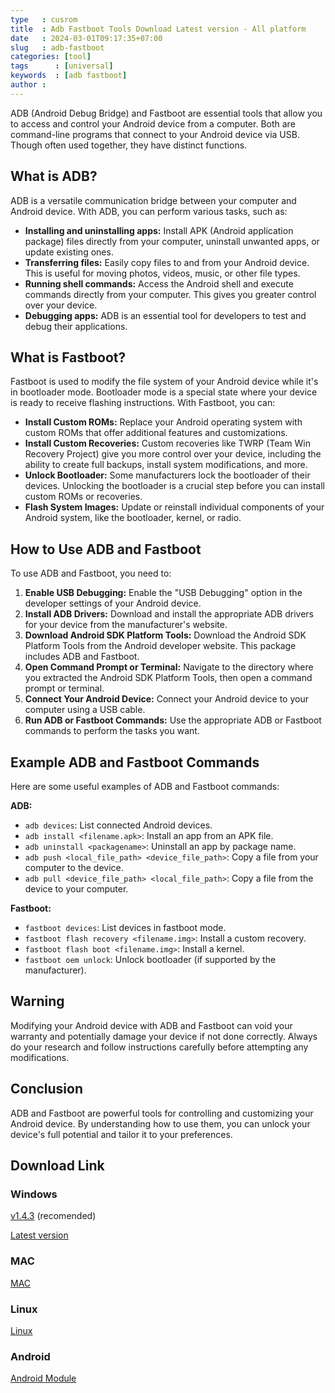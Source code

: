```yaml
---
type   : cusrom
title  : Adb Fastboot Tools Download Latest version - All platform
date   : 2024-03-01T09:17:35+07:00
slug   : adb-fastboot
categories: [tool]
tags      : [universal]
keywords  : [adb fastboot]
author :
---
```



ADB (Android Debug Bridge) and Fastboot are essential tools that allow you to access and control your Android device from a computer. Both are command-line programs that connect to your Android device via USB. Though often used together, they have distinct functions.

## What is ADB?

ADB is a versatile communication bridge between your computer and Android device. With ADB, you can perform various tasks, such as:

* **Installing and uninstalling apps:** Install APK (Android application package) files directly from your computer, uninstall unwanted apps, or update existing ones.
* **Transferring files:** Easily copy files to and from your Android device. This is useful for moving photos, videos, music, or other file types.
* **Running shell commands:** Access the Android shell and execute commands directly from your computer. This gives you greater control over your device.
* **Debugging apps:** ADB is an essential tool for developers to test and debug their applications.

## What is Fastboot?

Fastboot is used to modify the file system of your Android device while it's in bootloader mode. Bootloader mode is a special state where your device is ready to receive flashing instructions. With Fastboot, you can:

* **Install Custom ROMs:** Replace your Android operating system with custom ROMs that offer additional features and customizations.
* **Install Custom Recoveries:** Custom recoveries like TWRP (Team Win Recovery Project) give you more control over your device, including the ability to create full backups, install system modifications, and more.
* **Unlock Bootloader:** Some manufacturers lock the bootloader of their devices. Unlocking the bootloader is a crucial step before you can install custom ROMs or recoveries.
* **Flash System Images:** Update or reinstall individual components of your Android system, like the bootloader, kernel, or radio.

## How to Use ADB and Fastboot

To use ADB and Fastboot, you need to:

1. **Enable USB Debugging:** Enable the "USB Debugging" option in the developer settings of your Android device.
2. **Install ADB Drivers:** Download and install the appropriate ADB drivers for your device from the manufacturer's website.
3. **Download Android SDK Platform Tools:** Download the Android SDK Platform Tools from the Android developer website. This package includes ADB and Fastboot.
4. **Open Command Prompt or Terminal:** Navigate to the directory where you extracted the Android SDK Platform Tools, then open a command prompt or terminal.
5. **Connect Your Android Device:** Connect your Android device to your computer using a USB cable.
6. **Run ADB or Fastboot Commands:** Use the appropriate ADB or Fastboot commands to perform the tasks you want.

## Example ADB and Fastboot Commands

Here are some useful examples of ADB and Fastboot commands:

**ADB:**

* `adb devices`: List connected Android devices.
* `adb install <filename.apk>`: Install an app from an APK file.
* `adb uninstall <packagename>`: Uninstall an app by package name.
* `adb push <local_file_path> <device_file_path>`: Copy a file from your computer to the device.
* `adb pull <device_file_path> <local_file_path>`: Copy a file from the device to your computer.

**Fastboot:**

* `fastboot devices`: List devices in fastboot mode.
* `fastboot flash recovery <filename.img>`: Install a custom recovery.
* `fastboot flash boot <filename.img>`: Install a kernel.
* `fastboot oem unlock`: Unlock bootloader (if supported by the manufacturer).

## Warning

Modifying your Android device with ADB and Fastboot can void your warranty and potentially damage your device if not done correctly. Always do your research and follow instructions carefully before attempting any modifications.

## Conclusion

ADB and Fastboot are powerful tools for controlling and customizing your Android device. By understanding how to use them, you can unlock your device's full potential and tailor it to your preferences.


## Download Link
### Windows
[v1.4.3](https://sourceforge.net/projects/wahyu6070-project-android/files/Tools/surya/adb-setup-1.4.3.zip/download) (recomended)

[Latest version](https://dl.google.com/android/repository/platform-tools-latest-windows.zip)

### MAC
[MAC](https://dl.google.com/android/repository/platform-tools-latest-darwin.zip)

### Linux
[Linux](https://dl.google.com/android/repository/platform-tools-latest-linux.zip)

### Android
[Android Module](https://xdaforums.com/attachments/update-adb-installer-v1-0-41-signed-zip.6027118/)

